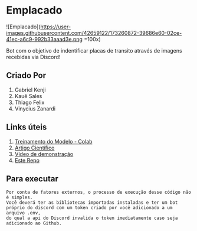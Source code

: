 # Emplacado

![Emplacado](https://user-images.githubusercontent.com/42659122/173260872-39686e60-02ce-41ec-a6c9-992b33aaad3e.png =100x)

Bot com o objetivo de indentificar placas de transito através de imagens recebidas via Discord!

## Criado Por 
1. Gabriel Kenji
2. Kauê Sales
3. Thiago Felix
4. Vinycius Zanardi

## Links úteis
1. [Treinamento do Modelo - Colab](https://colab.research.google.com/drive/1LUI-KOZ00TWCUM18sbbY91H8CKN6Bb3z#scrollTo=lxqIghlj-hrG)
2. [Artigo Científico](https://drive.google.com/file/d/1-TcXzvQ-eyN_l21xiu5cwiY0Cs6MHojh/view?usp=sharing)
3. [Vídeo de demonstração](https://youtu.be/mNjTg-ZnnCA)
4. [Este Repo](https://github.com/kahbyte/Emplacado)

## Para executar

```
Por conta de fatores externos, o processo de execução desse código não é simples.
Você deverá ter as bibliotecas importadas instaladas e ter um bot próprio do discord com um token criado por você adicionado a um arquivo .env,
do qual a api do Discord invalida o token imediatamente caso seja adicionado ao Github.
``` 

